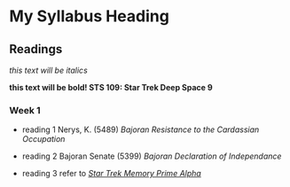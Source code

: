 # My Syllabus Heading 
## Readings 
*this text will be italics*

**this text will be bold! STS 109: Star Trek Deep Space 9**

### Week 1

- reading 1 Nerys, K. (5489) *Bajoran Resistance to the Cardassian Occupation*

- reading 2 Bajoran Senate (5399) *Bajoran Declaration of Independance*

- reading 3 refer to [*Star Trek Memory Prime Alpha*](http://memory-alpha.wikia.com/wiki/Memory_Prime)

